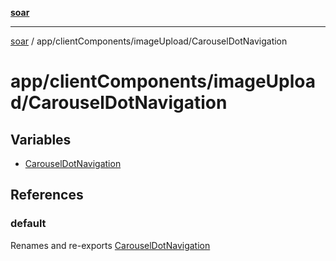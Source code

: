[**soar**](../../../../README.md)

***

[soar](../../../../modules.md) / app/clientComponents/imageUpload/CarouselDotNavigation

# app/clientComponents/imageUpload/CarouselDotNavigation

## Variables

- [CarouselDotNavigation](variables/CarouselDotNavigation.md)

## References

### default

Renames and re-exports [CarouselDotNavigation](variables/CarouselDotNavigation.md)
